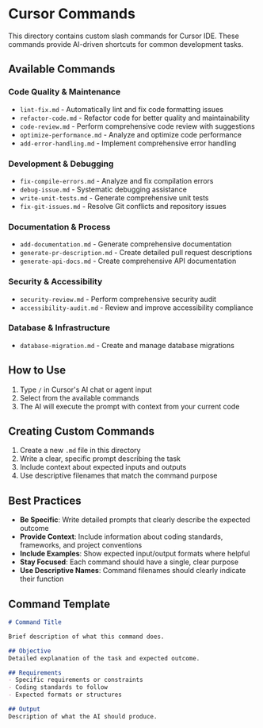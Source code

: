 # Cursor Commands

This directory contains custom slash commands for Cursor IDE. These commands
provide AI-driven shortcuts for common development tasks.

## Available Commands

### Code Quality & Maintenance

- `lint-fix.md` - Automatically lint and fix code formatting issues
- `refactor-code.md` - Refactor code for better quality and maintainability
- `code-review.md` - Perform comprehensive code review with suggestions
- `optimize-performance.md` - Analyze and optimize code performance
- `add-error-handling.md` - Implement comprehensive error handling

### Development & Debugging

- `fix-compile-errors.md` - Analyze and fix compilation errors
- `debug-issue.md` - Systematic debugging assistance
- `write-unit-tests.md` - Generate comprehensive unit tests
- `fix-git-issues.md` - Resolve Git conflicts and repository issues

### Documentation & Process

- `add-documentation.md` - Generate comprehensive documentation
- `generate-pr-description.md` - Create detailed pull request descriptions
- `generate-api-docs.md` - Create comprehensive API documentation

### Security & Accessibility

- `security-review.md` - Perform comprehensive security audit
- `accessibility-audit.md` - Review and improve accessibility compliance

### Database & Infrastructure

- `database-migration.md` - Create and manage database migrations

## How to Use

1. Type `/` in Cursor's AI chat or agent input
2. Select from the available commands
3. The AI will execute the prompt with context from your current code

## Creating Custom Commands

1. Create a new `.md` file in this directory
2. Write a clear, specific prompt describing the task
3. Include context about expected inputs and outputs
4. Use descriptive filenames that match the command purpose

## Best Practices

- **Be Specific**: Write detailed prompts that clearly describe the expected
  outcome
- **Provide Context**: Include information about coding standards, frameworks,
  and project conventions
- **Include Examples**: Show expected input/output formats where helpful
- **Stay Focused**: Each command should have a single, clear purpose
- **Use Descriptive Names**: Command filenames should clearly indicate their
  function

## Command Template

```markdown
# Command Title

Brief description of what this command does.

## Objective
Detailed explanation of the task and expected outcome.

## Requirements
- Specific requirements or constraints
- Coding standards to follow
- Expected formats or structures

## Output
Description of what the AI should produce.
```
